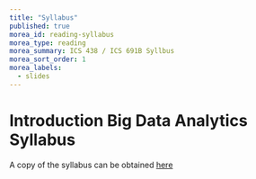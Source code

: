 ```yaml
---
title: "Syllabus"
published: true
morea_id: reading-syllabus
morea_type: reading
morea_summary: ICS 438 / ICS 691B Syllbus
morea_sort_order: 1
morea_labels:
  - slides
---
```


# Introduction Big Data Analytics Syllabus

A copy of the syllabus can be obtained [here](https://docs.google.com/document/d/1q_o8-Lsown96PpbDHTh9dLxA9T0Gl_j1pISgJYJXuzE)

<br/>
